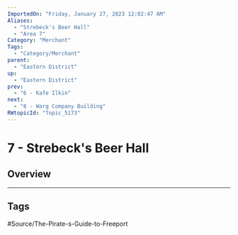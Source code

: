 ```yaml
---
ImportedOn: "Friday, January 27, 2023 12:02:47 AM"
Aliases:
  - "Strebeck's Beer Hall"
  - "Area 7"
Category: "Merchant"
Tags:
  - "Category/Merchant"
parent:
  - "Eastern District"
up:
  - "Eastern District"
prev:
  - "6 - Kafe Ilkin"
next:
  - "8 - Warg Company Building"
RWtopicId: "Topic_5173"
---
```

# 7 - Strebeck's Beer Hall
## Overview

---
## Tags
#Source/The-Pirate-s-Guide-to-Freeport

